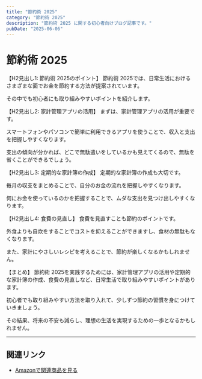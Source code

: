 ```yaml
---
title: "節約術 2025"
category: "節約術 2025"
description: "節約術 2025 に関する初心者向けブログ記事です。"
pubDate: "2025-06-06"
---
```


# 節約術 2025

【H2見出し1: 節約術 2025のポイント】
節約術 2025では、日常生活におけるさまざまな面でお金を節約する方法が提案されています。

その中でも初心者にも取り組みやすいポイントを紹介します。



【H2見出し2: 家計管理アプリの活用】
まずは、家計管理アプリの活用が重要です。

スマートフォンやパソコンで簡単に利用できるアプリを使うことで、収入と支出を把握しやすくなります。

支出の傾向が分かれば、どこで無駄遣いをしているかも見えてくるので、無駄を省くことができるでしょう。



【H2見出し3: 定期的な家計簿の作成】
定期的な家計簿の作成も大切です。

毎月の収支をまとめることで、自分のお金の流れを把握しやすくなります。

何にお金を使っているのかを把握することで、ムダな支出を見つけ出しやすくなります。



【H2見出し4: 食費の見直し】
食費を見直すことも節約のポイントです。

外食よりも自炊をすることでコストを抑えることができますし、食材の無駄もなくなります。

また、家計にやさしいレシピを考えることで、節約が楽しくなるかもしれません。



【まとめ】
節約術 2025を実践するためには、家計管理アプリの活用や定期的な家計簿の作成、食費の見直しなど、日常生活で取り組みやすいポイントがあります。

初心者でも取り組みやすい方法を取り入れて、少しずつ節約の習慣を身につけていきましょう。

その結果、将来の不安も減らし、理想の生活を実現するための一歩となるかもしれません。



---

## 関連リンク

- [Amazonで関連商品を見る](https://www.amazon.co.jp/s?k=%E7%AF%80%E7%B4%84%E8%A1%93+2025&tag=autowritehubai-22)

